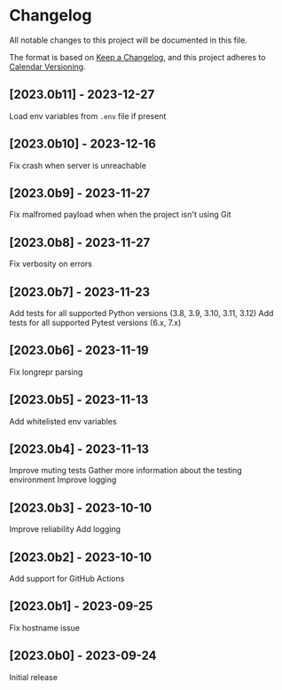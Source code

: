 # Changelog

All notable changes to this project will be documented in this file.

The format is based on [Keep a Changelog](https://keepachangelog.com/en/1.1.0/),
and this project adheres to [Calendar Versioning](https://calver.org).

## [2023.0b11] - 2023-12-27

Load env variables from `.env` file if present

## [2023.0b10] - 2023-12-16

Fix crash when server is unreachable

## [2023.0b9] - 2023-11-27

Fix malfromed payload when when the project isn't using Git

## [2023.0b8] - 2023-11-27

Fix verbosity on errors

## [2023.0b7] - 2023-11-23

Add tests for all supported Python versions (3.8, 3.9, 3.10, 3.11, 3.12)
Add tests for all supported Pytest versions (6.x, 7.x)


## [2023.0b6] - 2023-11-19

Fix longrepr parsing

## [2023.0b5] - 2023-11-13

Add whitelisted env variables

## [2023.0b4] - 2023-11-13

Improve muting tests
Gather more information about the testing environment
Improve logging

## [2023.0b3] - 2023-10-10

Improve reliability
Add logging

## [2023.0b2] - 2023-10-10

Add support for GitHub Actions

## [2023.0b1] - 2023-09-25

Fix hostname issue

## [2023.0b0] - 2023-09-24

Initial release
